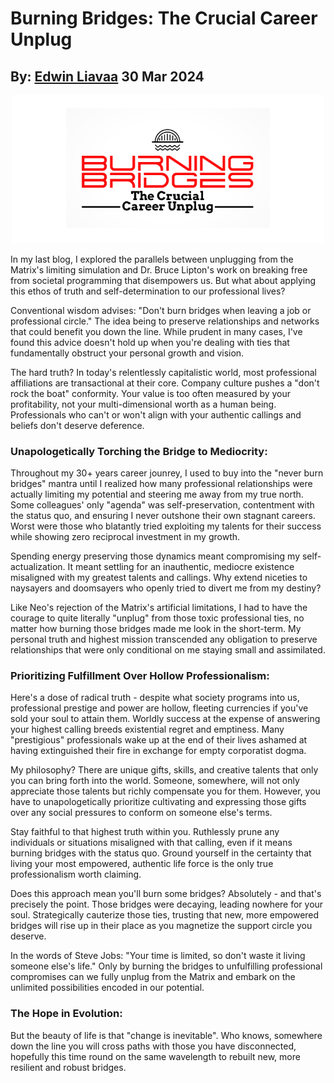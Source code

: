 # Burning Bridges: The Crucial Career Unplug
## By: [Edwin Liavaa](https://github.com/EdwinLiavaa) 30 Mar 2024

<p align="center">
 <img width="500" src="https://github.com/EdwinLiavaa/liavaa.space/blob/main/blog/20240330/pic.png">
</p>

In my last blog, I explored the parallels between unplugging from the Matrix's limiting simulation and Dr. Bruce Lipton's work on breaking free from societal programming that disempowers us. But what about applying this ethos of truth and self-determination to our professional lives? 

Conventional wisdom advises: "Don't burn bridges when leaving a job or professional circle." The idea being to preserve relationships and networks that could benefit you down the line. While prudent in many cases, I've found this advice doesn't hold up when you're dealing with ties that fundamentally obstruct your personal growth and vision.

The hard truth? In today's relentlessly capitalistic world, most professional affiliations are transactional at their core. Company culture pushes a "don't rock the boat" conformity. Your value is too often measured by your profitability, not your multi-dimensional worth as a human being. Professionals who can't or won't align with your authentic callings and beliefs don't deserve deference.

### Unapologetically Torching the Bridge to Mediocrity:

Throughout my 30+ years career jounrey, I used to buy into the "never burn bridges" mantra until I realized how many professional relationships were actually limiting my potential and steering me away from my true north. Some colleagues' only "agenda" was self-preservation, contentment with the status quo, and ensuring I never outshone their own stagnant careers. Worst were those who blatantly tried exploiting my talents for their success while showing zero reciprocal investment in my growth.

Spending energy preserving those dynamics meant compromising my self-actualization. It meant settling for an inauthentic, mediocre existence misaligned with my greatest talents and callings. Why extend niceties to naysayers and doomsayers who openly tried to divert me from my destiny?

Like Neo's rejection of the Matrix's artificial limitations, I had to have the courage to quite literally "unplug" from those toxic professional ties, no matter how burning those bridges made me look in the short-term. My personal truth and highest mission transcended any obligation to preserve relationships that were only conditional on me staying small and assimilated.

### Prioritizing Fulfillment Over Hollow Professionalism:

Here's a dose of radical truth - despite what society programs into us, professional prestige and power are hollow, fleeting currencies if you've sold your soul to attain them. Worldly success at the expense of answering your highest calling breeds existential regret and emptiness. Many "prestigious" professionals wake up at the end of their lives ashamed at having extinguished their fire in exchange for empty corporatist dogma.

My philosophy? There are unique gifts, skills, and creative talents that only you can bring forth into the world. Someone, somewhere, will not only appreciate those talents but richly compensate you for them. However, you have to unapologetically prioritize cultivating and expressing those gifts over any social pressures to conform on someone else's terms.

Stay faithful to that highest truth within you. Ruthlessly prune any individuals or situations misaligned with that calling, even if it means burning bridges with the status quo. Ground yourself in the certainty that living your most empowered, authentic life force is the only true professionalism worth claiming.

Does this approach mean you'll burn some bridges? Absolutely - and that's precisely the point. Those bridges were decaying, leading nowhere for your soul. Strategically cauterize those ties, trusting that new, more empowered bridges will rise up in their place as you magnetize the support circle you deserve.

In the words of Steve Jobs: "Your time is limited, so don't waste it living someone else's life." Only by burning the bridges to unfulfilling professional compromises can we fully unplug from the Matrix and embark on the unlimited possibilities encoded in our potential.

### The Hope in Evolution:

But the beauty of life is that "change is inevitable". Who knows, somewhere down the line you will cross paths with those you have disconnected, hopefully this time round on the same wavelength to rebuilt new, more resilient and robust bridges.  